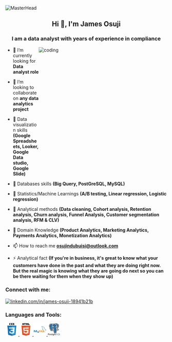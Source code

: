 
![MasterHead](https://cdni.iconscout.com/illustration/premium/thumb/data-science-and-data-analytics-comparison-8114369-6526219.png)
<h2 align="center"> Hi 👋, I'm James Osuji </h2>
<h3 align="center">I am a data analyst with years of experience in compliance</h3>

<img align="right" alt="coding" height ="400" width="400" src="https://p.kindpng.com/picc/s/247-2471408_introhive-hd-png-download.png">

- 🔭 I’m currently looking for **Data analyst role**

- 👯 I’m looking to collaborate on **any data analytics project**

- 📝 Data visualization skills  **(Google Spreadsheets, Looker, Google Data studio, Google Slide)**

- 📝 Databases skills **(Big Query, PostGreSQL, MySQL)**

- 📝 Statistics/Machine Learnings **(A/B testing, Linear regression, Logistic regression)**

- 📝 Analytical methods **(Data cleaning, Cohort analysis, Retention analysis, Churn analysis, Funnel Analysis, Customer segmentation analysis, RFM & CLV)**

- 📝 Domain Knowledge **(Product Analytics, Marketing Analytics, Payments Analytics, Monetization Analytics)**

- 📫 How to reach me **osujindubuisi@outlook.com**

- ⚡ Analytical fact **(If you're in business, it's great to know what your customers have done in the past and what they are doing right now. But the real magic is knowing what they are going do next so you can be there waiting for them when they show up)**

<h3 align="left">Connect with me:</h3>
<p align="left">
<a href="https://www.linkedin.com/in/james-osuji-18941b21b/" target="blank"><img align="center" src="https://raw.githubusercontent.com/rahuldkjain/github-profile-readme-generator/master/src/images/icons/Social/linked-in-alt.svg" alt="linkedin.com/in/james-osuji-18941b21b" height="30" width="40" /></a>
</p>

<h3 align="left">Languages and Tools:</h3>
<p align="left"> <a href="https://www.w3schools.com/css/" target="_blank" rel="noreferrer"> <img src="https://raw.githubusercontent.com/devicons/devicon/master/icons/css3/css3-original-wordmark.svg" alt="css3" width="40" height="40"/> </a> <a href="https://www.w3.org/html/" target="_blank" rel="noreferrer"> <img src="https://raw.githubusercontent.com/devicons/devicon/master/icons/html5/html5-original-wordmark.svg" alt="html5" width="40" height="40"/> </a> <a href="https://www.mysql.com/" target="_blank" rel="noreferrer"> <img src="https://raw.githubusercontent.com/devicons/devicon/master/icons/mysql/mysql-original-wordmark.svg" alt="mysql" width="40" height="40"/> </a> <a href="https://www.postgresql.org" target="_blank" rel="noreferrer"> <img src="https://raw.githubusercontent.com/devicons/devicon/master/icons/postgresql/postgresql-original-wordmark.svg" alt="postgresql" width="40" height="40"/> </a> </p>
